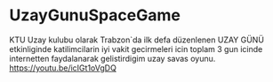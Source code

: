 # UzayGunuSpaceGame
KTU Uzay kulubu olarak Trabzon`da ilk defa düzenlenen UZAY GÜNÜ etkinliginde katilimcilarin iyi vakit gecirmeleri icin toplam 3 gun icinde internetten faydalanarak gelistirdigim uzay savas oyunu.  https://youtu.be/icIGt1oVgDQ
